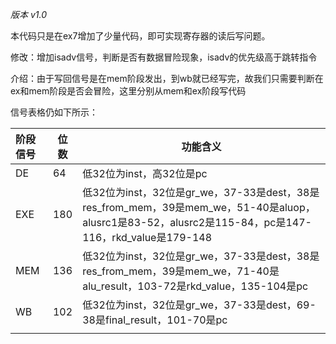 *版本 v1.0*

本代码只是在ex7增加了少量代码，即可实现寄存器的读后写问题。

修改：增加isadv信号，判断是否有数据冒险现象，isadv的优先级高于跳转指令

介绍：由于写回信号是在mem阶段发出，到wb就已经写完，故我们只需要判断在ex和mem阶段是否会冒险，这里分别从mem和ex阶段写代码

信号表格仍如下所示：

| 阶段信号 | 位数 | 功能含义                                                     |
| :------- | ---- | ------------------------------------------------------------ |
| DE       | 64   | 低32位为inst，高32位是pc                                     |
| EXE      | 180  | 低32位为inst，32位是gr_we，37-33是dest，38是res_from_mem，39是mem_we，51-40是aluop，alusrc1是83-52，alusrc2是115-84，pc是147-116，rkd_value是179-148 |
| MEM      | 136  | 低32位为inst，32位是gr_we，37-33是dest，38是res_from_mem，39是mem_we，71-40是alu_result，103-72是rkd_value，135-104是pc |
| WB       | 102  | 低32位为inst，32位是gr_we，37-33是dest，69-38是final_result，101-70是pc |
|          |      |                                                              |

